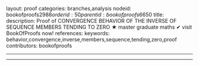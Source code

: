 layout: proof
categories: branches,analysis
nodeid: bookofproofs$2988
orderid: 50
parentid: bookofproofs$6650
title: 
description:  Proof of CONVERGENCE BEHAVIOR OF THE INVERSE OF SEQUENCE MEMBERS TENDING TO ZERO &#9733; master graduate maths &#10004; visit BookOfProofs now!
references: 
keywords: behavior,convergence,inverse,members,sequence,tending,zero,proof
contributors: bookofproofs

---


---

